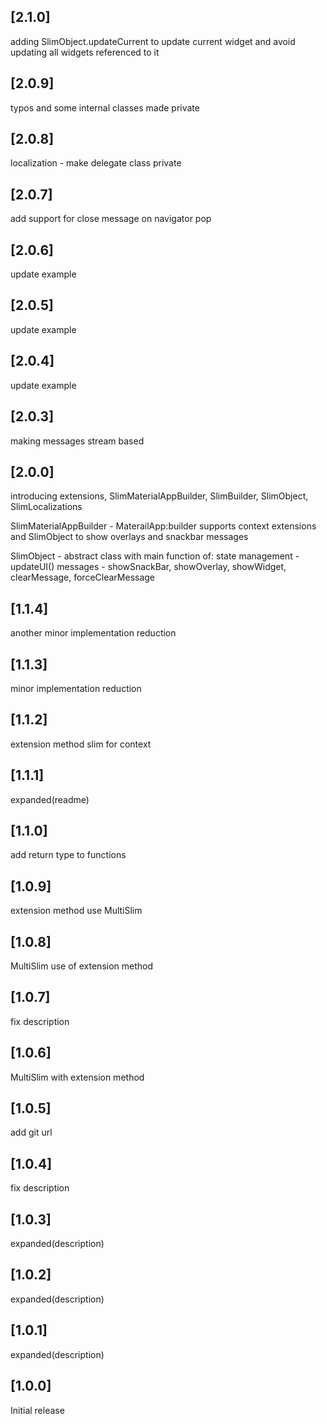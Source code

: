 ## [2.1.0]

adding SlimObject.updateCurrent to update current widget and avoid updating all widgets referenced to it

## [2.0.9]

typos and some internal classes made private

## [2.0.8]

localization - make delegate class private

## [2.0.7]

add support for close message on navigator pop

## [2.0.6]

update example

## [2.0.5]

update example

## [2.0.4]

update example

## [2.0.3]

making messages stream based

## [2.0.0]

introducing extensions, SlimMaterialAppBuilder, SlimBuilder, SlimObject, SlimLocalizations

SlimMaterialAppBuilder - MaterailApp:builder
supports context extensions and SlimObject to show overlays and snackbar messages

SlimObject - abstract class with main function of:
state management - updateUI()
messages - showSnackBar, showOverlay, showWidget, clearMessage, forceClearMessage

## [1.1.4]

another minor implementation reduction

## [1.1.3]

minor implementation reduction

## [1.1.2]

extension method slim for context

## [1.1.1]

expanded(readme)

## [1.1.0]

add return type to functions

## [1.0.9]

extension method use MultiSlim

## [1.0.8]

MultiSlim use of extension method

## [1.0.7]

fix description

## [1.0.6]

MultiSlim with extension method

## [1.0.5]

add git url

## [1.0.4]

fix description

## [1.0.3]

expanded(description)

## [1.0.2]

expanded(description)

## [1.0.1]

expanded(description)

## [1.0.0]

Initial release
